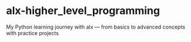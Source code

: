# alx-higher_level_programming
My Python learning journey with alx — from basics to advanced concepts with practice projects
